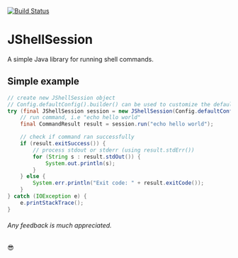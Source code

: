 [![Build Status](https://travis-ci.org/darshanparajuli/JShellSession.svg?branch=master)](https://travis-ci.org/darshanparajuli/JShellSession)
# JShellSession

A simple Java library for running shell commands.

## Simple example
```java
// create new JShellSession object
// Config.defaultConfig().builder() can be used to customize the default Config object
try (final JShellSession session = new JShellSession(Config.defaultConfig())) {
    // run command, i.e "echo hello world"
    final CommandResult result = session.run("echo hello world");

    // check if command ran successfully
    if (result.exitSuccess()) {
        // process stdout or stderr (using result.stdErr())
        for (String s : result.stdOut()) {
            System.out.println(s);
        }
    } else {
        System.err.println("Exit code: " + result.exitCode());
    }
} catch (IOException e) {
    e.printStackTrace();
}
```

###### Any feedback is much appreciated.

:sunglasses: 
